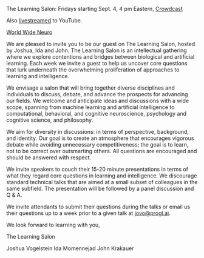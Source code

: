 The Learning Salon: Fridays starting Sept. 4, 4 pm Eastern, [Crowdcast](https://www.crowdcast.io/e/learningsalon/)

Also [livestreamed](https://www.youtube.com/channel/UCRtCI0-aWSVcS4_qM6yGS7g) to YouTube.

[World Wide Neuro](https://www.worldwideneuro.com/)

We are pleased to invite you to be our guest on The Learning Salon, hosted by Joshua, Ida and John. The Learning Salon is an intellectual gathering where we explore contentions and bridges between biological and artificial learning. Each week we invite a guest to help us uncover core questions that lurk underneath the overwhelming proliferation of approaches to learning and intelligence. 

We envisage a salon that will bring together diverse disciplines and individuals to discuss, debate, and advance the prospects for advancing our fields. We welcome and anticipate ideas and discussions with a wide scope, spanning from machine learning and artificial intelligence to computational, behavioral, and cognitive neuroscience, psychology and cognitive science, and philosophy. 
 
We aim for diversity in discussions: in terms of perspective, background, and identity. Our goal is to create an atmosphere that encourages vigorous debate while avoiding unnecessary competitiveness; the goal is to learn, not to be correct over outsmarting others. All questions are encouraged and should be answered with respect.
 
We invite speakers to couch their 15-20 minute presentations in terms of what they regard core questions in learning and intelligence. We discourage standard technical talks that are aimed at a small subset of colleagues in the same subfield. The presentation will be followed by a panel discussion and Q & A. 

We invite attendants to submit their questions during the talks or email us their questions up to a week prior to a given talk at [jovo@progl.ai](mailto:jovo@progl.ai).

 
We look forward to learning with you,

The Learning Salon


Joshua Vogelstein
Ida Momennejad
John Krakauer
